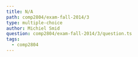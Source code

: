 ```yaml
---
title: N/A
path: comp2804/exam-fall-2014/3
type: multiple-choice
author: Michiel Smid
question: comp2804/exam-fall-2014/3/question.ts
tags:
  - comp2804
---
```

